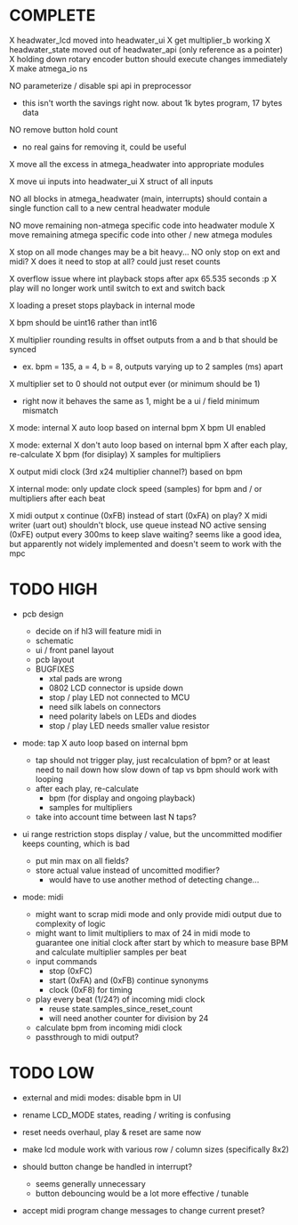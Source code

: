 COMPLETE
========

X headwater_lcd moved into headwater_ui
X get multiplier_b working
X headwater_state moved out of headwater_api (only reference as a pointer)
X holding down rotary encoder button should execute changes immediately
X make atmega_io ns

NO parameterize / disable spi api in preprocessor
  - this isn't worth the savings right now. about 1k bytes program, 17 bytes data

NO remove button hold count
  - no real gains for removing it, could be useful

X move all the excess in atmega_headwater into appropriate modules

X move ui inputs into headwater_ui
  X struct of all inputs

NO all blocks in atmega_headwater (main, interrupts) should
  contain a single function call to a new central headwater module

  NO move remaining non-atmega specific code into headwater module
  X move remaining atmega specific code into other / new atmega modules

X stop on all mode changes may be a bit heavy...
  NO only stop on ext and midi?
  X does it need to stop at all? could just reset counts

X overflow issue where int playback stops after apx 65.535 seconds :p
  X play will no longer work until switch to ext and switch back

X loading a preset stops playback in internal mode

X bpm should be uint16 rather than int16

X multiplier rounding results in offset outputs from a and b that should be synced
  - ex. bpm = 135, a = 4, b = 8, outputs varying up to 2 samples (ms) apart

X multiplier set to 0 should not output ever (or minimum should be 1)
  - right now it behaves the same as 1, might be a ui / field minimum mismatch

X mode: internal
  X auto loop based on internal bpm
  X bpm UI enabled

X mode: external
  X don't auto loop based on internal bpm
  X after each play, re-calculate
    X bpm (for disiplay)
    X samples for multipliers

X output midi clock (3rd x24 multiplier channel?) based on bpm

X internal mode: only update clock speed (samples) for bpm and / or multipliers after each beat

X midi output
  x continue (0xFB) instead of start (0xFA) on play?
  X midi writer (uart out) shouldn't block, use queue instead
  NO active sensing (0xFE) output every 300ms to keep slave waiting?
     seems like a good idea, but apparently not widely implemented
     and doesn't seem to work with the mpc

TODO HIGH
=========

- pcb design
  - decide on if hl3 will feature midi in
  - schematic
  - ui / front panel layout
  - pcb layout
  - BUGFIXES
    - xtal pads are wrong
    - 0802 LCD connector is upside down
    - stop / play LED not connected to MCU
    - need silk labels on connectors
    - need polarity labels on LEDs and diodes
    - stop / play LED needs smaller value resistor

- mode: tap
  X auto loop based on internal bpm
  - tap should not trigger play, just recalculation of bpm?
    or at least need to nail down how slow down of tap vs bpm should work
    with looping
  - after each play, re-calculate
    - bpm (for display and ongoing playback)
    - samples for multipliers
  - take into account time between last N taps?

- ui range restriction stops display / value,
  but the uncommitted modifier keeps counting, which is bad
  - put min max on all fields?
  - store actual value instead of uncomitted modifier?
    - would have to use another method of detecting change...

- mode: midi
  * might want to scrap midi mode and only provide midi output
    due to complexity of logic
  * might want to limit multipliers to max of 24 in midi mode to guarantee
    one initial clock after start by which to measure base BPM and calculate
    multiplier samples per beat
  - input commands
    - stop (0xFC)
    - start (0xFA) and (0xFB) continue synonyms
    - clock (0xF8) for timing
  - play every beat (1/24?) of incoming midi clock
    - reuse state.samples_since_reset_count
    - will need another counter for division by 24
  - calculate bpm from incoming midi clock
  - passthrough to midi output?

TODO LOW
========

- external and midi modes: disable bpm in UI

- rename LCD_MODE states, reading / writing is confusing

- reset needs overhaul, play & reset are same now

- make lcd module work with various row / column sizes (specifically 8x2)

- should button change be handled in interrupt?
  - seems generally unnecessary
  - button debouncing would be a lot more effective / tunable

- accept midi program change messages to change current preset?
